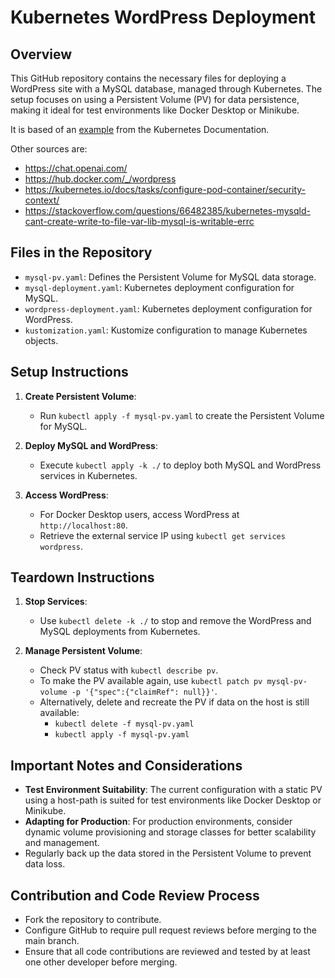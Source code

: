 
# Kubernetes WordPress Deployment

## Overview
This GitHub repository contains the necessary files for deploying a WordPress site with a MySQL database, managed through Kubernetes. The setup focuses on using a Persistent Volume (PV) for data persistence, making it ideal for test environments like Docker Desktop or Minikube.

It is based of an [example](https://kubernetes.io/docs/tutorials/stateful-application/mysql-wordpress-persistent-volume/) from the Kubernetes Documentation.

Other sources are:
- https://chat.openai.com/
- https://hub.docker.com/_/wordpress
- https://kubernetes.io/docs/tasks/configure-pod-container/security-context/
- https://stackoverflow.com/questions/66482385/kubernetes-mysqld-cant-create-write-to-file-var-lib-mysql-is-writable-errc

## Files in the Repository
- `mysql-pv.yaml`: Defines the Persistent Volume for MySQL data storage.
- `mysql-deployment.yaml`: Kubernetes deployment configuration for MySQL.
- `wordpress-deployment.yaml`: Kubernetes deployment configuration for WordPress.
- `kustomization.yaml`: Kustomize configuration to manage Kubernetes objects.

## Setup Instructions
1. **Create Persistent Volume**: 
   - Run `kubectl apply -f mysql-pv.yaml` to create the Persistent Volume for MySQL.

2. **Deploy MySQL and WordPress**:
   - Execute `kubectl apply -k ./` to deploy both MySQL and WordPress services in Kubernetes.

3. **Access WordPress**:
   - For Docker Desktop users, access WordPress at `http://localhost:80`.
   - Retrieve the external service IP using `kubectl get services wordpress`.

## Teardown Instructions
1. **Stop Services**:
   - Use `kubectl delete -k ./` to stop and remove the WordPress and MySQL deployments from Kubernetes.

2. **Manage Persistent Volume**:
   - Check PV status with `kubectl describe pv`.
   - To make the PV available again, use `kubectl patch pv mysql-pv-volume -p '{"spec":{"claimRef": null}}'`.
   - Alternatively, delete and recreate the PV if data on the host is still available:
     - `kubectl delete -f mysql-pv.yaml`
     - `kubectl apply -f mysql-pv.yaml`

## Important Notes and Considerations
- **Test Environment Suitability**: The current configuration with a static PV using a host-path is suited for test environments like Docker Desktop or Minikube.
- **Adapting for Production**: For production environments, consider dynamic volume provisioning and storage classes for better scalability and management.
- Regularly back up the data stored in the Persistent Volume to prevent data loss.

## Contribution and Code Review Process
- Fork the repository to contribute.
- Configure GitHub to require pull request reviews before merging to the main branch.
- Ensure that all code contributions are reviewed and tested by at least one other developer before merging.
